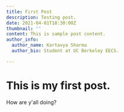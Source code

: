 ```yaml
---
title: First Post
description: Testing post.
date: 2021-04-01T18:30:00Z
thumbnail: ''
content: This is sample post content.
author_info:
  author_name: Kartavya Sharma
  author_bio: Student at UC Berkeley EECS.

---
```

# This is my first post.

How are y'all doing?